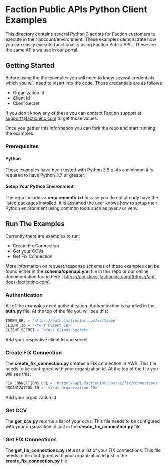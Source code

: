 # Faction Public APIs Python Client Examples

This directory contains several Python 3 scripts for Faction customers to execute in their account/environment.  These examples demonstrate how you can easily execute functionality using Faction Public APIs.  These are the same APIs we use in our portal.

## Getting Started

Before using the the examples you will need to know several credentials which you will need to insert into the code.  Those credentials are as follows:

- Organization Id
- Client Id
- Client Secret

If you don't know any of these you can contact Faction support at [support@factioninc.com](support@factioninc.com) to get those values.

Once you gather this information you can fork the repo and start running the examples.

### Prerequisites 

#### Python

These examples have been tested with Python 3.9.x.   As a minimum it is required to have Python 3.7 or greater.

#### Setup Your Python Environment

The repo includes a **requirements.txt** in case you do not already have the listed packages installed.  It is assumed the user knows how to setup their Python environment using common tools such as pyenv or venv.

## Run The Examples

Currently there are examples to run:

- Create Fix Connection
- Get your CCVs
- Get Fix Connection

More information on request/response schemas of these examples can be found either in the **schema/openapi.yml** file in this repo or our online documentation found here [ https://api-docs-factioninc.com](https://api-docs-factioninc.com)

### Authentication

All of the examples need authentication.  Authentication is handled in the **auth.py** file. At the top of the file you will see this:

```python
TOKEN_URL = 'https://auth.factioninc.com/as/token'
CLIENT_ID = '<Your Client ID>'
CLIENT_SECRET = '<Your Client Secret>'
```

Add your respective client Id and secret

### Create FIX Connection

The **create_fix_connection.py** creates a FIX connection in AWS.  This file needs to be configured with your organization id. At the top of the file you will see this:

```python
FIX_CONNECTIONS_URL = 'https://api.factioninc.com/v2/fix/connections'
ORGANIZATION_ID = '<Your Organization ID>'
```

Add your organization Id

### Get CCV

The **get_ccv.py** returns a list of your ccvs.  This file needs to be configured with your organization id just in the **create_fix_connection.py** file

### Get FIX Connections

The **get_fix_connections.py** returns a list of your FIX connections.  This file needs to be configured with your organization id just in the **create_fix_connection.py** file